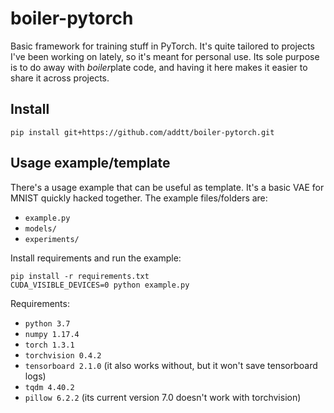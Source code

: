 # boiler-pytorch

Basic framework for training stuff in PyTorch. It's quite tailored to projects 
I've been working on lately, so it's meant for personal use. Its sole purpose is 
to do away with *boiler*plate code, and having it here makes it easier to 
share it across projects.

## Install

```shell script
pip install git+https://github.com/addtt/boiler-pytorch.git
```

## Usage example/template

There's a usage example that can be useful as template. It's a basic VAE
for MNIST quickly hacked together. The example files/folders are:
- `example.py`
- `models/`
- `experiments/`

Install requirements and run the example:

```shell script
pip install -r requirements.txt
CUDA_VISIBLE_DEVICES=0 python example.py
```

Requirements:

- `python 3.7`
- `numpy 1.17.4`
- `torch 1.3.1`
- `torchvision 0.4.2`
- `tensorboard 2.1.0` (it also works without, but it won't save tensorboard logs)
- `tqdm 4.40.2`
- `pillow 6.2.2` (its current version 7.0 doesn't work with torchvision)

